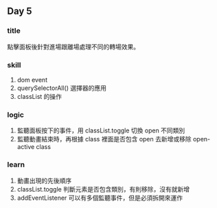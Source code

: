 ## Day 5

### title 
點擊面板後針對進場跟離場處理不同的轉場效果。

### skill
1. dom event
2. querySelectorAll() 選擇器的應用
3. classList 的操作

### logic 
1. 監聽面板按下的事件，用 classList.toggle 切換 open 不同類別
2. 監聽動畫結束時，再根據 class 裡面是否包含 open 去新增或移除 open-active class

### learn
1. 動畫出現的先後順序
2. classList.toggle 判斷元素是否包含類別，有則移除，沒有就新增
3. addEventListener 可以有多個監聽事件，但是必須拆開來運作